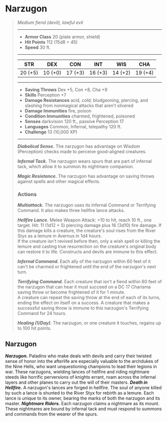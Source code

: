 # Narzugon
>*Medium fiend (devil), lawful evil*
>___
>- **Armor Class** 20 (plate armor, shield)
>- **Hit Points** 112 (15d8 + 45)
>- **Speed** 30 ft.
>___
>|STR|DEX|CON|INT|WIS|CHA|
>|:---:|:---:|:---:|:---:|:---:|:---:|
>|20 (+5)|10 (+0)|17 (+3)|16 (+3)|14 (+2)|19 (+4)|
>___
>- **Saving Throws** Dex +5, Con +8, Cha +9
>- **Skills** Perception +7
>- **Damage Resistances** acid, cold; bludgeoning, piercing, and slashing from nonmagical attacks that aren't silvered
>- **Damage Immunities** fire, poison
>- **Condition Immunities** charmed, frightened, poisoned
>- **Senses** darkvision 120 ft., passive Perception 17
>- **Languages** Common, Infernal, telepathy 120 ft.
>- **Challenge** 13 (10,000 XP)
>___
>***Diabolical Sense.*** The narzugon has advantage on Wisdom (Perception) checks made to perceive good-aligned creatures.  
>
>***Infernal Tack.*** The narzugon wears spurs that are part of infernal tack, which allow it to summon its nightmare companion.  
>
>***Magic Resistance.*** The narzugon has advantage on saving throws against spells and other magical effects.  
>
>### Actions
>***Multiattack.*** The narzugon uses its Infernal Command or Terrifying Command. It also makes three hellfire lance attacks.  
>
>***Hellfire Lance.*** Melee Weapon Attack: +10 to hit, reach 10 ft., one target. Hit: 11 (1d12 + 5) piercing damage plus 16 (3d10) fire damage. If this damage kills a creature, the creature's soul rises from the River Styx as a lemure in Avernus in 1d4 hours.  
>If the creature isn't revived before then, only a wish spell or killing the lemure and casting true resurrection on the creature's original body can restore it to life. Constructs and devils are immune to this effect.  
>
>***Infernal Command.*** Each ally of the narzugon within 60 feet of it can't be charmed or frightened until the end of the narzugon's next turn.  
>
>***Terrifying Command.*** Each creature that isn't a fiend within 60 feet of the narzugon that can hear it must succeed on a DC 17 Charisma saving throw or become frightened of it for 1 minute.  
>A creature can repeat the saving throw at the end of each of its turns, ending the effect on itself on a success. A creature that makes a successful saving throw is immune to this narzugon's Terrifying Command for 24 hours.  
>
>***Healing (1/Day).*** The narzugon, or one creature it touches, regains up to 100 hit points.
## Narzugon
***Narzugon.*** Paladins who make deals with devils and carry their twisted sense of honor into the afterlife are especially valuable to the archdukes of the Nine Hells, who want unquestioning champions to lead their legions in war. These narzugons, wielding lances of hellfire and riding nightmare steeds like horrific perversions of knights errant, roam across the infernal layers and other planes to carry out the will of their masters.
***Death in Hellfire.***  A narzugon's lances are forged in hellfire. The soul of anyone killed by such a lance is shunted to the River Styx for rebirth as a lemure. Each lance is unique to its owner, bearing the marks of both the narzugon and its master.
***Nightmare Riders.*** Each narzugon claims a nightmare as its mount. These nightmares are bound by infernal tack and must respond to summons and commands from the wearer of the spurs.